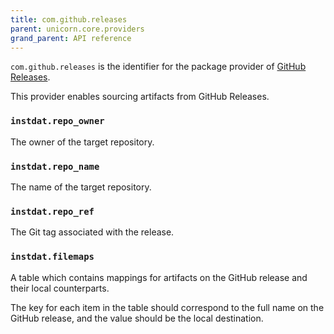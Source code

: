 ```yaml
---
title: com.github.releases
parent: unicorn.core.providers
grand_parent: API reference
---
```


`com.github.releases` is the identifier for the package provider of [GitHub Releases](https://docs.github.com/en/repositories/releasing-projects-on-github/about-releases).

This provider enables sourcing artifacts from GitHub Releases.

### `instdat.repo_owner`

The owner of the target repository.

### `instdat.repo_name`

The name of the target repository.

### `instdat.repo_ref`

The Git tag associated with the release.

### `instdat.filemaps`

A table which contains mappings for artifacts on the GitHub release and their local counterparts.

The key for each item in the table should correspond to the full name on the GitHub release, and the value should be the local destination.

